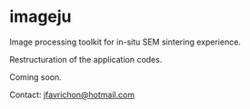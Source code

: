 # imageju
Image processing toolkit for in-situ SEM sintering experience.

Restructuration of the application codes.

Coming soon.

Contact: jfavrichon@hotmail.com
